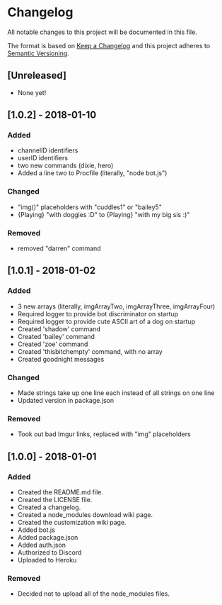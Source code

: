 # Changelog
All notable changes to this project will be documented in this file.

The format is based on [Keep a Changelog](http://keepachangelog.com/en/1.0.0/)
and this project adheres to [Semantic Versioning](http://semver.org/spec/v2.0.0.html).

## [Unreleased]
- None yet!

## [1.0.2] - 2018-01-10
### Added
- channelID identifiers
- userID identifiers
- two new commands (dixie, hero)
- Added a line two to Procfile (literally, "node bot.js")

### Changed
- "img()" placeholders with "cuddles1" or "bailey5"
- {Playing} "with doggies :D" to {Playing} "with my big sis :)"

### Removed
- removed "darren" command

## [1.0.1] - 2018-01-02
### Added
- 3 new arrays (literally, imgArrayTwo, imgArrayThree, imgArrayFour)
- Required logger to provide bot discriminator on startup
- Required logger to provide cute ASCII art of a dog on startup
- Created 'shadow' command
- Created 'bailey' command
- Created 'zoe' command
- Created 'thisbitchempty' command, with no array
- Created goodnight messages

### Changed
- Made strings take up one line each instead of all strings on one line
- Updated version in package.json

### Removed
- Took out bad Imgur links, replaced with "img" placeholders

## [1.0.0] - 2018-01-01
### Added
- Created the README.md file.
- Created the LICENSE file.
- Created a changelog.
- Created a node_modules download wiki page.
- Created the customization wiki page.
- Added bot.js
- Added package.json
- Added auth.json
- Authorized to Discord
- Uploaded to Heroku

### Removed
- Decided not to upload all of the node_modules files.
